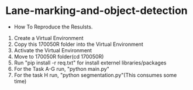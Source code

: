 # Lane-marking-and-object-detection
- How To Reproduce the Resulsts.

1.  Create a Virtual Environment
2.  Copy this 170050R folder into the Virtual Environment
3.  Activate the Virtual Environment
4.  Move to 170050R folder(cd 170050R)
5.  Run "pip install -r req.txt" for install externel libraries/packages
6.  For the Task A-G run, "python main.py"
7.  For the task H run, "python segmentation.py"(This consumes some time)



